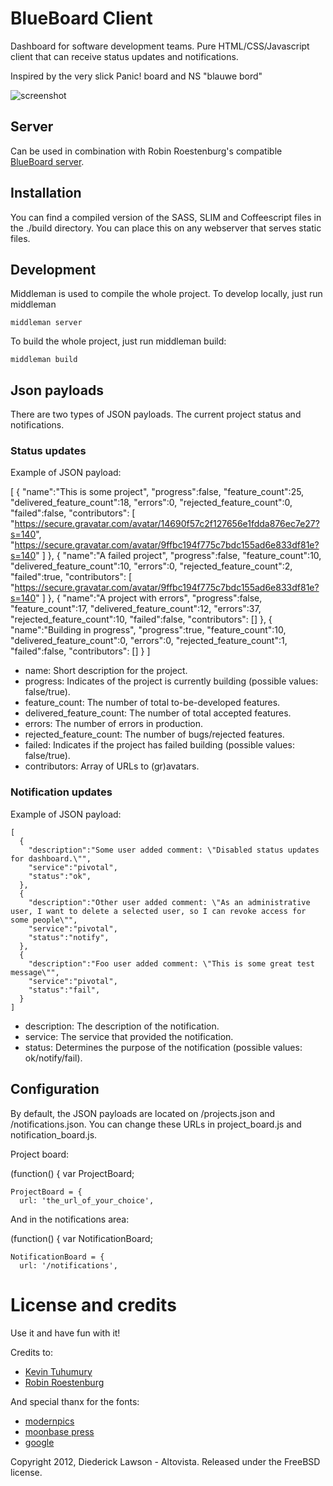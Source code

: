 # BlueBoard Client

Dashboard for software development teams. Pure HTML/CSS/Javascript client that can receive status
updates and notifications.

Inspired by the very slick Panic! board and NS "blauwe bord"

![screenshot](https://github.com/dkln/blue_board/raw/master/screenshot.png)

## Server

Can be used in combination with Robin Roestenburg's compatible [BlueBoard server](https://github.com/robinroestenburg/blue_board_server).

## Installation

You can find a compiled version of the SASS, SLIM and Coffeescript files in the ./build directory.
You can place this on any webserver that serves static files.

## Development

Middleman is used to compile the whole project. To develop locally, just run middleman

    middleman server

To build the whole project, just run middleman build:

    middleman build

## Json payloads

There are two types of JSON payloads. The current project status and notifications.

### Status updates

Example of JSON payload:

  [
    {
      "name":"This is some project",
      "progress":false,
      "feature_count":25,
      "delivered_feature_count":18,
      "errors":0,
      "rejected_feature_count":0,
      "failed":false,
      "contributors": [
          "https://secure.gravatar.com/avatar/14690f57c2f127656e1fdda876ec7e27?s=140", "https://secure.gravatar.com/avatar/9ffbc194f775c7bdc155ad6e833df81e?s=140"
      ]
    },
    {
      "name":"A failed project",
      "progress":false,
      "feature_count":10,
      "delivered_feature_count":10,
      "errors":0,
      "rejected_feature_count":2,
      "failed":true,
      "contributors": [
        "https://secure.gravatar.com/avatar/9ffbc194f775c7bdc155ad6e833df81e?s=140"
      ]
    },
    {
      "name":"A project with errors",
      "progress":false,
      "feature_count":17,
      "delivered_feature_count":12,
      "errors":37,
      "rejected_feature_count":10,
      "failed":false,
      "contributors": []
    },
    {
      "name":"Building in progress",
      "progress":true,
      "feature_count":10,
      "delivered_feature_count":0,
      "errors":0,
      "rejected_feature_count":1,
      "failed":false,
      "contributors": []
    }
  ]


* name: Short description for the project.
* progress: Indicates of the project is currently building (possible values: false/true).
* feature\_count: The number of total to-be-developed features.
* delivered\_feature\_count: The number of total accepted features.
* errors: The number of errors in production.
* rejected\_feature\_count: The number of bugs/rejected features.
* failed: Indicates if the project has failed building (possible values: false/true).
* contributors: Array of URLs to (gr)avatars.

### Notification updates

Example of JSON payload:

    [
      {
        "description":"Some user added comment: \"Disabled status updates for dashboard.\"",
        "service":"pivotal",
        "status":"ok",
      },
      {
        "description":"Other user added comment: \"As an administrative user, I want to delete a selected user, so I can revoke access for some people\"",
        "service":"pivotal",
        "status":"notify",
      },
      {
        "description":"Foo user added comment: \"This is some great test message\"",
        "service":"pivotal",
        "status":"fail",
      }
    ]


* description: The description of the notification.
* service: The service that provided the notification.
* status: Determines the purpose of the notification (possible values: ok/notify/fail).

## Configuration

By default, the JSON payloads are located on /projects.json and /notifications.json. You can change these URLs
in project\_board.js and notification\_board.js.

Project board:

  (function() {
    var ProjectBoard;

    ProjectBoard = {
      url: 'the_url_of_your_choice',

And in the notifications area:

  (function() {
    var NotificationBoard;

    NotificationBoard = {
      url: '/notifications',


# License and credits

Use it and have fun with it!

Credits to:

* [Kevin Tuhumury](https://github.com/kevintuhumury)
* [Robin Roestenburg](https://github.com/robinroestenburg)

And special thanx for the fonts:

* [modernpics](https://github.com/fontello/modernpics.font)
* [moonbase press](http://dionaea.com/)
* [google](http://www.google.com/webfonts)

Copyright 2012, Diederick Lawson - Altovista. Released under the FreeBSD license.
